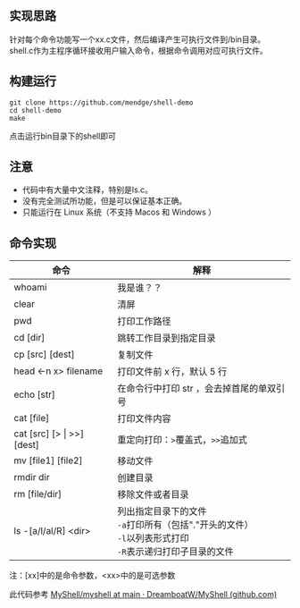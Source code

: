 ## 实现思路
针对每个命令功能写一个xx.c文件，然后编译产生可执行文件到/bin目录。<br>
shell.c作为主程序循环接收用户输入命令，根据命令调用对应可执行文件。
## 构建运行
```
git clone https://github.com/mendge/shell-demo
cd shell-demo
make
```
点击运行bin目录下的shell即可
## 注意
- 代码中有大量中文注释，特别是ls.c。
- 没有完全测试所功能，但是可以保证基本正确。
- 只能运行在 Linux 系统（不支持 Macos 和 Windows ）
## 命令实现
| 命令| 解释|
|----|----|
|whoami|我是谁？？|
|clear|清屏|
|pwd|打印工作路径|
|cd [dir]|跳转工作目录到指定目录| 
|cp [src] [dest]|复制文件|
|head \<-n x> filename|打印文件前 x 行，默认 5 行|
|echo [str]|在命令行中打印 str ，会去掉首尾的单双引号|
|cat [file]|打印文件内容|
|cat [src] [> \| >>] [dest]|重定向打印：`>`覆盖式，`>>`追加式|
|mv [file1] [file2]|移动文件|
|rmdir dir|创建目录|
|rm [file/dir]|移除文件或者目录|
|ls -[a/l/al/R] \<dir>|列出指定目录下的文件<br>`-a`打印所有（包括"."开头的文件）<br>`-l`以列表形式打印<br>`-R`表示递归打印子目录的文件|

注：[xx]中的是命令参数，\<xx>中的是可选参数


此代码参考 [MyShell/myshell at main · DreamboatW/MyShell (github.com)](https://github.com/DreamboatW/MyShell/tree/main/myshell)
